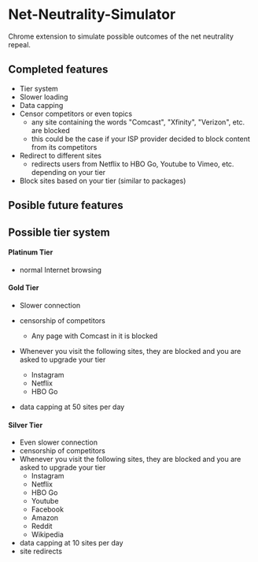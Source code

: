 # Net-Neutrality-Simulator
Chrome extension to simulate possible outcomes of the net neutrality repeal. 

## Completed features
- Tier system
- Slower loading
- Data capping
- Censor competitors or even topics
   - any site containing the words "Comcast", "Xfinity", "Verizon", etc. are blocked
   - this could be the case if your ISP provider decided to block content from its competitors 
- Redirect to different sites
   - redirects users from Netflix to HBO Go, Youtube to Vimeo, etc. depending on your tier
- Block sites based on your tier (similar to packages)

## Posible future features

## Possible tier system

#### Platinum Tier 
- normal Internet browsing

#### Gold Tier 
- Slower connection
- censorship of competitors
    - Any page with Comcast in it is blocked
- Whenever you visit the following sites, they are blocked and you are asked to upgrade your tier
    - Instagram
    - Netflix
    - HBO Go
    
- data capping at 50 sites per day

#### Silver Tier 
- Even slower connection
- censorship of competitors
- Whenever you visit the following sites, they are blocked and you are asked to upgrade your tier
    - Instagram
    - Netflix
    - HBO Go
    - Youtube
    - Facebook
    - Amazon
    - Reddit
    - Wikipedia
- data capping at 10 sites per day
- site redirects 
